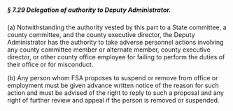 ##### § 7.29 Delegation of authority to Deputy Administrator. #####

(a) Notwithstanding the authority vested by this part to a State committee, a county committee, and the county executive director, the Deputy Administrator has the authority to take adverse personnel actions involving any county committee member or alternate member, county executive director, or other county office employee for failing to perform the duties of their office or for misconduct.

(b) Any person whom FSA proposes to suspend or remove from office or employment must be given advance written notice of the reason for such action and must be advised of the right to reply to such a proposal and any right of further review and appeal if the person is removed or suspended.
